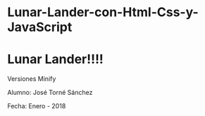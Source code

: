 # Lunar-Lander-con-Html-Css-y-JavaScript

# Lunar Lander!!!!

Versiones Minify

Alumno: José Torné Sánchez

Fecha: Enero - 2018


